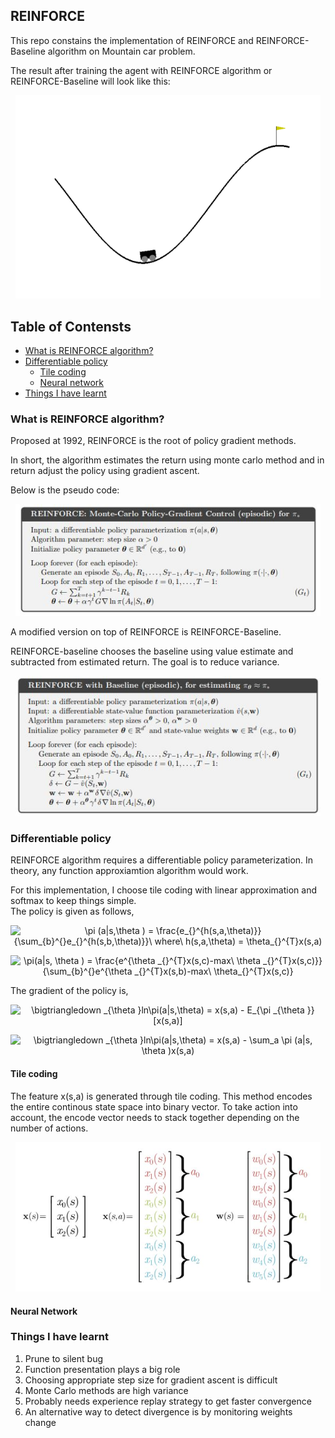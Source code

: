 ## REINFORCE
This repo constains the implementation of REINFORCE and REINFORCE-Baseline algorithm on Mountain car problem.

The result after training the agent with REINFORCE algorithm or REINFORCE-Baseline will look like this:

<p align="center">
<img src="./readme_gif/mountain_car_agent_eps7700.gif" width="488"/>
</p>


## Table of Contensts
* [What is REINFORCE algorithm?](#what-is-reinforce-algorithm)
* [Differentiable policy](#differentiable-policy)
    * [Tile coding](#tile-coding)
    * [Neural network](#neural-network)
 * [Things I have learnt](#things-i-have-learnt)
### What is REINFORCE algorithm?

Proposed at 1992, REINFORCE is the root of policy gradient methods.  <br/>

In short, the algorithm estimates the return using monte carlo method and in return adjust the policy using gradient ascent. <br/>

Below is the pseudo code:
<p align="center">
<img src="./readme_pic/REINFORCE.JPG" width="488"/>
</p>

A modified version on top of REINFORCE is REINFORCE-Baseline. <br/>

REINFORCE-baseline chooses the baseline using value estimate and subtracted from estimated return. The goal is to reduce variance. <br/>
<p align="center">
<img src="./readme_pic/REINFORCE_baseline.JPG" width="488"/>
</p>

### Differentiable policy

REINFORCE algorithm requires a differentiable policy parameterization. In theory, any function approxiamtion algorithm would work. <br/> 

For this implementation, I choose tile coding with linear approximation and softmax to keep things simple. <br/>
The policy is given as follows, <br/>
<p align="center">
<img src="https://latex.codecogs.com/svg.image?\pi&space;(a|s,\theta&space;)&space;=&space;\frac{e_{}^{h(s,a,\theta)}}{\sum_{b}^{}e_{}^{h(s,b,\theta)}}\&space;where\&space;h(s,a,\theta)&space;=&space;\theta_{}^{T}x(s,a)" title="\pi (a|s,\theta ) = \frac{e_{}^{h(s,a,\theta)}}{\sum_{b}^{}e_{}^{h(s,b,\theta)}}\ where\ h(s,a,\theta) = \theta_{}^{T}x(s,a)" />
</p>

<p align="center">
<img src="https://latex.codecogs.com/svg.image?\pi(a|s,&space;\theta&space;)&space;=&space;\frac{e^{\theta&space;_{}^{T}x(s,c)-max\&space;\theta&space;_{}^{T}x(s,c)}}{\sum_{b}^{}e^{\theta&space;_{}^{T}x(s,b)-max\&space;\theta_{}^{T}x(s,c)}" title="\pi(a|s, \theta ) = \frac{e^{\theta _{}^{T}x(s,c)-max\ \theta _{}^{T}x(s,c)}}{\sum_{b}^{}e^{\theta _{}^{T}x(s,b)-max\ \theta_{}^{T}x(s,c)}" />
</p>

The gradient of the policy is, <br/>
<p align="center">
<img src="https://latex.codecogs.com/svg.image?\bigtriangledown&space;_{\theta&space;}ln\pi(a|s,\theta)&space;=&space;x(s,a)&space;-&space;E_{\pi&space;_{\theta&space;}}[x(s,a)]" title="\bigtriangledown _{\theta }ln\pi(a|s,\theta) = x(s,a) - E_{\pi _{\theta }}[x(s,a)]" />
</p>
<p align="center">
<img src="https://latex.codecogs.com/svg.image?\bigtriangledown&space;_{\theta&space;}ln\pi(a|s,\theta)&space;=&space;x(s,a)&space;-&space;\sum_a&space;\pi&space;(a|s,&space;\theta&space;)x(s,a)" title="\bigtriangledown _{\theta }ln\pi(a|s,\theta) = x(s,a) - \sum_a \pi (a|s, \theta )x(s,a)" />
</p>

#### Tile coding

The feature x(s,a) is generated through tile coding. This method encodes the entire continous state space into binary vector. To take action into account, the encode vector needs to stack together depending on the number of actions.
<p align="center">
<img src="./readme_pic/feature_representation.JPG" width="488"/>
</p>

#### Neural Network

### Things I have learnt

1. Prune to silent bug
2. Function presentation plays a big role
3. Choosing appropriate step size for gradient ascent is difficult
4. Monte Carlo methods are high variance
5. Probably needs experience replay strategy to get faster convergence
6. An alternative way to detect divergence is by monitoring weights change
